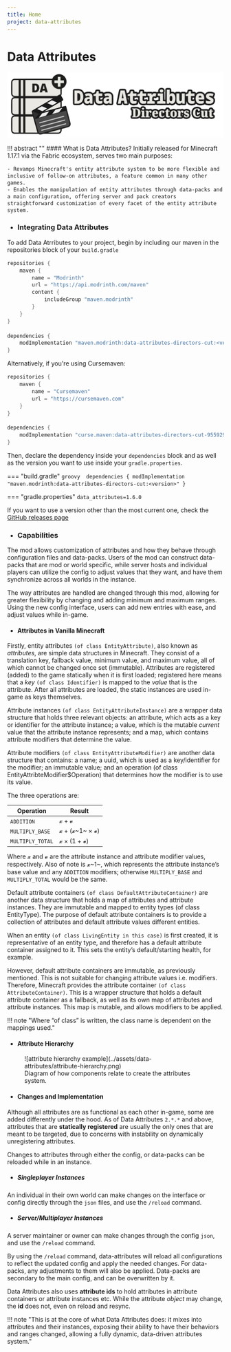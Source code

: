 ```yaml
---
title: Home
project: data-attributes
---
```


<!-- !!! tip ""
    **:octicons-clock-16: The Data Atrributes documentation is currently being rewritten - it is not accurate for versions >=3.4.2**

<br> -->

# Data Attributes

![data attributes banner](../assets/data-attributes/data-attributes-banner.png)

!!! abstract ""
    #### What is Data Attributes?
    Initially released for Minecraft 1.17.1 via the Fabric ecosystem, serves two main purposes:

    - Revamps Minecraft's entity attribute system to be more flexible and inclusive of follow-on attributes, a feature common in many other games.
    - Enables the manipulation of entity attributes through data-packs and a main configuration, offering server and pack creators straightforward customization of every facet of the entity attribute system.

- ### Integrating Data Attributes

To add Data Atrributes to your project, begin by including our maven in the repositories block of your `build.gradle`

```groovy title="build.gradle"
repositories {
    maven {
        name = "Modrinth"
        url = "https://api.modrinth.com/maven"
        content {
            includeGroup "maven.modrinth"
        }
    }
}

dependencies {
    modImplementation "maven.modrinth:data-attributes-directors-cut:<version>"
}
```
Alternatively, if you're using Cursemaven:

```groovy title="build.gradle"
repositories {
    maven {
        name = "Cursemaven"
        url = "https://cursemaven.com"
    }
}

dependencies {
    modImplementation "curse.maven:data-attributes-directors-cut-955929:<version-file-id>"
}
```
Then, declare the dependency inside your `dependencies` block and as well as the version you want to use inside your `gradle.properties`.

=== "build.gradle"
    ```groovy 
    dependencies {
        modImplementation "maven.modrinth:data-attributes-directors-cut:<version>"
    }
    ```

=== "gradle.properties"
    ```
    data_attributes=1.6.0
    ```

If you want to use a version other than the most current one, check the [GitHub releases page](https://github.com/CleverNucleus/data-attributes/releases/)

- ### Capabilities

The mod allows customization of attributes and how they behave through configuration files and data-packs.
Users of the mod can construct data-packs that are mod or world specific, while server hosts and individual players can utilize the config to adjust values that they want, and have them synchronize across all worlds in the instance.

The way attributes are handled are changed through this mod, allowing for greater flexibility by changing and adding minimum and maximum ranges. 
Using the new config interface, users can add new entries with ease, and adjust values while in-game.

- #### Attributes in Vanilla Minecraft

Firstly, entity attributes `(of class EntityAttribute)`, also known as _attributes_, are simple data structures in Minecraft. They consist of a translation key, fallback value, minimum value, and maximum value, all of which cannot be changed once set (immutable). Attributes are registered (added) to the game statically when it is first loaded; registered here means that a _key_ `(of class Identifier)` is mapped to the _value_ that is the attribute. After all attributes are loaded, the static instances are used in-game as keys themselves.

Attribute instances `(of class EntityAttributeInstance)` are a wrapper data structure that holds three relevant objects: an attribute, which acts as a key or identifier for the attribute instance; a value, which is the mutable _current_ value that the attribute instance represents; and a map, which contains attribute modifiers that determine the value.

Attribute modifiers `(of class EntityAttributeModifier)` are another data structure that contains: a name; a uuid, which is used as a key/identifier for the modifier; an immutable value; and an operation (of class EntityAttribteModifier$Operation) that determines how the modifier is to use its value. 

The three operations are:

| Operation        | Result |
| -----------      | ------------------------------------ |
| `ADDITION`       | 𝔁 + 𝓿 |
| `MULTIPLY_BASE`  | 𝔁 + (𝔁~1~ × 𝓿) |
| `MULTIPLY_TOTAL` | 𝔁 × (1 + 𝓿) |

Where 𝔁 and 𝓿 are the attribute instance and attribute modifier values, respectively. Also of note is 𝔁~1~, which represents the attribute instance’s base value and any `ADDITION` modifiers; otherwise `MULTIPLY_BASE` and `MULTIPLY_TOTAL` would be the same.

Default attribute containers `(of class DefaultAttributeContainer)` are another data structure that holds a map of attributes and attribute instances. They are immutable and mapped to entity types (of class EntityType). The purpose of default attribute containers is to provide a collection of attributes and default attribute values different entities. 

When an entity `(of class LivingEntity in this case)` is first created, it is representative of an entity type, and therefore has a default attribute container assigned to it. This sets the entity’s default/starting health, for example.

However, default attribute containers are immutable, as previously mentioned. This is not suitable for changing attribute values i.e. modifiers. Therefore, Minecraft provides the attribute container `(of class AttributeContainer)`. This is a wrapper structure that holds a default attribute container as a fallback, as well as its own map of attributes and attribute instances. This map is mutable, and allows modifiers to be applied.

!!! note "Where “of class” is written, the class name is dependent on the mappings used."

- #### Attribute Hierarchy

<figure markdown="span">
![attribute hierarchy example](../assets/data-attributes/attribute-hierarchy.png)
<figcaption>Diagram of how components relate to create the attributes system.</figcaption>
</figure>

- #### Changes and Implementation

Although all attributes are as functional as each other in-game, some are added differently under the hood.
As of Data Attributes `2.*.*` and above, attributes that are **statically registered** are usually the only ones that are meant to be targeted, due to concerns with instability on dynamically unregistering attributes.

Changes to attributes through either the config, or data-packs can be reloaded while in an instance.

- ##### Singleplayer Instances
An individual in their own world can make changes on the interface or config directly through the `json` files, and use the `/reload` command.

- ##### Server/Multiplayer Instances
A server maintainer or owner can make changes through the config `json`, and use the `/reload` command.

By using the `/reload` command, data-attributes will reload all configurations to reflect the updated config and apply the needed changes.
For data-packs, any adjustments to them will also be applied. Data-packs are secondary to the main config, and can be overwritten by it.

Data Attributes also uses **attribute ids** to hold attributes in attribute containers or attribute instances etc. While the attribute _object_ may change, the **id** does not, even on reload and resync. 

!!! note "This is at the core of what Data Attributes does: it mixes into attributes and their instances, exposing their ability to have their behaviors and ranges changed, allowing a fully dynamic, data-driven attributes system."